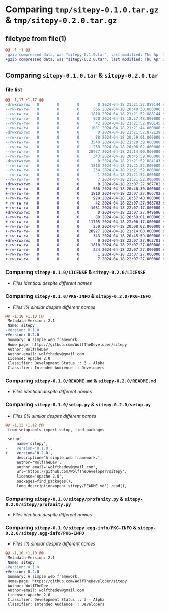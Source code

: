 # Comparing `tmp/sitepy-0.1.0.tar.gz` & `tmp/sitepy-0.2.0.tar.gz`

## filetype from file(1)

```diff
@@ -1 +1 @@
-gzip compressed data, was "sitepy-0.1.0.tar", last modified: Thu Apr 18 21:21:52 2024, max compression
+gzip compressed data, was "sitepy-0.2.0.tar", last modified: Thu Apr 18 22:07:27 2024, max compression
```

## Comparing `sitepy-0.1.0.tar` & `sitepy-0.2.0.tar`

### file list

```diff
@@ -1,17 +1,17 @@
-drwxrwxrwx   0        0        0        0 2024-04-18 21:21:52.889144 sitepy-0.1.0/
--rw-rw-rw-   0        0        0      566 2024-04-18 20:48:30.000000 sitepy-0.1.0/LICENSE
--rw-rw-rw-   0        0        0     1810 2024-04-18 21:21:52.888144 sitepy-0.1.0/PKG-INFO
--rw-rw-rw-   0        0        0      920 2024-04-18 18:57:48.000000 sitepy-0.1.0/README.md
--rw-rw-rw-   0        0        0       42 2024-04-18 21:21:52.890145 sitepy-0.1.0/setup.cfg
--rw-rw-rw-   0        0        0     1081 2024-04-18 21:21:44.000000 sitepy-0.1.0/setup.py
-drwxrwxrwx   0        0        0        0 2024-04-18 21:21:52.872139 sitepy-0.1.0/sitepy/
--rw-rw-rw-   0        0        0       88 2024-04-18 20:59:01.000000 sitepy-0.1.0/sitepy/__init__.py
--rw-rw-rw-   0        0        0     3540 2024-04-18 21:20:39.000000 sitepy-0.1.0/sitepy/core.py
--rw-rw-rw-   0        0        0      250 2024-04-18 20:08:02.000000 sitepy-0.1.0/sitepy/gpt.py
--rw-rw-rw-   0        0        0    28927 2024-04-18 21:14:00.000000 sitepy-0.1.0/sitepy/profanity.py
--rw-rw-rw-   0        0        0      343 2024-04-18 20:45:59.000000 sitepy-0.1.0/sitepy/recaptcha.py
-drwxrwxrwx   0        0        0        0 2024-04-18 21:21:52.884143 sitepy-0.1.0/sitepy.egg-info/
--rw-rw-rw-   0        0        0     1810 2024-04-18 21:21:52.000000 sitepy-0.1.0/sitepy.egg-info/PKG-INFO
--rw-rw-rw-   0        0        0      234 2024-04-18 21:21:52.000000 sitepy-0.1.0/sitepy.egg-info/SOURCES.txt
--rw-rw-rw-   0        0        0        1 2024-04-18 21:21:52.000000 sitepy-0.1.0/sitepy.egg-info/dependency_links.txt
--rw-rw-rw-   0        0        0        7 2024-04-18 21:21:52.000000 sitepy-0.1.0/sitepy.egg-info/top_level.txt
+drwxrwxrwx   0        0        0        0 2024-04-18 22:07:27.967702 sitepy-0.2.0/
+-rw-rw-rw-   0        0        0      566 2024-04-18 20:48:30.000000 sitepy-0.2.0/LICENSE
+-rw-rw-rw-   0        0        0     1810 2024-04-18 22:07:27.966702 sitepy-0.2.0/PKG-INFO
+-rw-rw-rw-   0        0        0      920 2024-04-18 18:57:48.000000 sitepy-0.2.0/README.md
+-rw-rw-rw-   0        0        0       42 2024-04-18 22:07:27.968703 sitepy-0.2.0/setup.cfg
+-rw-rw-rw-   0        0        0     1081 2024-04-18 22:07:17.000000 sitepy-0.2.0/setup.py
+drwxrwxrwx   0        0        0        0 2024-04-18 22:07:27.949696 sitepy-0.2.0/sitepy/
+-rw-rw-rw-   0        0        0       88 2024-04-18 20:59:01.000000 sitepy-0.2.0/sitepy/__init__.py
+-rw-rw-rw-   0        0        0    11705 2024-04-18 22:06:17.000000 sitepy-0.2.0/sitepy/core.py
+-rw-rw-rw-   0        0        0      250 2024-04-18 20:08:02.000000 sitepy-0.2.0/sitepy/gpt.py
+-rw-rw-rw-   0        0        0    28927 2024-04-18 21:14:00.000000 sitepy-0.2.0/sitepy/profanity.py
+-rw-rw-rw-   0        0        0      343 2024-04-18 20:45:59.000000 sitepy-0.2.0/sitepy/recaptcha.py
+drwxrwxrwx   0        0        0        0 2024-04-18 22:07:27.962701 sitepy-0.2.0/sitepy.egg-info/
+-rw-rw-rw-   0        0        0     1810 2024-04-18 22:07:27.000000 sitepy-0.2.0/sitepy.egg-info/PKG-INFO
+-rw-rw-rw-   0        0        0      234 2024-04-18 22:07:27.000000 sitepy-0.2.0/sitepy.egg-info/SOURCES.txt
+-rw-rw-rw-   0        0        0        1 2024-04-18 22:07:27.000000 sitepy-0.2.0/sitepy.egg-info/dependency_links.txt
+-rw-rw-rw-   0        0        0        7 2024-04-18 22:07:27.000000 sitepy-0.2.0/sitepy.egg-info/top_level.txt
```

### Comparing `sitepy-0.1.0/LICENSE` & `sitepy-0.2.0/LICENSE`

 * *Files identical despite different names*

### Comparing `sitepy-0.1.0/PKG-INFO` & `sitepy-0.2.0/PKG-INFO`

 * *Files 1% similar despite different names*

```diff
@@ -1,10 +1,10 @@
 Metadata-Version: 2.1
 Name: sitepy
-Version: 0.1.0
+Version: 0.2.0
 Summary: A simple web framework.
 Home-page: https://github.com/WolfTheDeveloper/sitepy
 Author: WolfTheDev
 Author-email: wolfthedev@gmail.com
 License: Apache 2.0
 Classifier: Development Status :: 3 - Alpha
 Classifier: Intended Audience :: Developers
```

### Comparing `sitepy-0.1.0/README.md` & `sitepy-0.2.0/README.md`

 * *Files identical despite different names*

### Comparing `sitepy-0.1.0/setup.py` & `sitepy-0.2.0/setup.py`

 * *Files 0% similar despite different names*

```diff
@@ -1,12 +1,12 @@
 from setuptools import setup, find_packages
 
 setup(
     name='sitepy',
-    version='0.1.0',
+    version='0.2.0',
     description='A simple web framework.',
     author='WolfTheDev',
     author_email='wolfthedev@gmail.com',
     url='https://github.com/WolfTheDeveloper/sitepy',
     license='Apache 2.0',
     packages=find_packages(),
     long_description=open('sitepy/README.md').read(),
```

### Comparing `sitepy-0.1.0/sitepy/profanity.py` & `sitepy-0.2.0/sitepy/profanity.py`

 * *Files identical despite different names*

### Comparing `sitepy-0.1.0/sitepy.egg-info/PKG-INFO` & `sitepy-0.2.0/sitepy.egg-info/PKG-INFO`

 * *Files 1% similar despite different names*

```diff
@@ -1,10 +1,10 @@
 Metadata-Version: 2.1
 Name: sitepy
-Version: 0.1.0
+Version: 0.2.0
 Summary: A simple web framework.
 Home-page: https://github.com/WolfTheDeveloper/sitepy
 Author: WolfTheDev
 Author-email: wolfthedev@gmail.com
 License: Apache 2.0
 Classifier: Development Status :: 3 - Alpha
 Classifier: Intended Audience :: Developers
```

